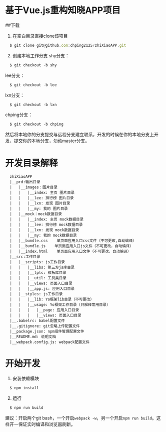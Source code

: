# 基于Vue.js重构知晓APP项目

##下载
1. 在空白目录直接clone该项目
```js
  $ git clone git@github.com:chping2125/zhiXiaoAPP.git
```

2. 创建本地工作分支
shy分支：
```js
  $ git checkout -b shy
```

lee分支：
```js
  $ git checkout -b lee
```

lxn分支：
```js
  $ git checkout -b lxn
```

chping分支：
```js
  $ git checkout -b chping
```
然后将本地你的分支提交与远程分支建立联系，开发的时候在你的本地分支上开发，提交你的本地分支，勿动master分支。

# 开发目录解释
```
  zhiXiaoAPP
  |__prd:输出目录
  |   |__images：图片目录
  |   |   |__index: 主页 图片目录
  |   |   |__lee: 排行榜 图片目录
  |   |   |__lxn: 发现 图片目录
  |   |   |__my: 我的 图片目录
  |   |__mock：mock数据目录
  |   |   |__index: 主页 mock数据目录
  |   |   |__lee: 排行榜 mock数据目录
  |   |   |__lxn: 发现 mock数据目录
  |   |   |__my: 我的 mock数据目录
  |   |__bundle.css    单页面应用入口css文件（不可更改,自动编译）
  |   |__bundle.js    单页面应用入口js文件（不可更改，自动编译）
  |   |__index.html    单页面应用入口文件（不可更改，自动编译）
  |__src:工作目录
  |   |__scripts: js工作目录
  |   |   |__libs: 第三方js库目录
  |   |   |__tpls: 模板库目录
  |   |   |__util: 工具类目录
  |   |   |__views: 页面入口目录
  |   |   |__app.js: 应用入口目录
  |   |__styles: js工作目录
  |   |   |__lib: Yo框架lib目录（不可更改）
  |   |   |__usage: Yo框架工作目录（只解释常用目录）
  |   |   |   |__page: 应用入口目录
  |   |   |   |__views: 页面入口目录
  |__.babelrc: babel配置文件
  |__.gitignore: git忽略上传配置文件
  |__package.json: npm组件管理配置文件
  |__README.md: 说明文档
  |__webpack.config.js: webpack配置文件

```
# 开始开发
1. 安装依赖模块
```js
  $ npm install
```

2. 运行
```js
  $ npm run build
```
建议：开启两个git bash，一个开启``webpack -w``，另一个开启``npm run build``。这样开一保证实时编译和浏览器刷新。
